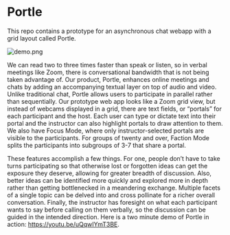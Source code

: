 # Portle
This repo contains a prototype for an asynchronous chat webapp with a grid layout called Portle.

![demo.png](https://images.squarespace-cdn.com/content/v1/5b982331af20968d866b39a3/77b80c4d-739f-4811-b26d-c4398d9d904d/demo.png?format=2500w)

We can read two to three times faster than speak or listen, so in verbal meetings like Zoom, there is conversational bandwidth that is not being taken advantage of. Our product, Portle, enhances online meetings and chats  by adding an accompanying textual layer on top of audio and video. Unlike traditional chat, Portle allows users to participate in parallel rather than sequentially. Our prototype web app looks like a Zoom grid view, but instead of webcams displayed in a grid, there are text fields, or “portals” for each participant and the host. Each user can type or dictate text into their portal and the instructor can also highlight portals to draw attention to them. We also have Focus Mode, where only instructor-selected portals are visible to the participants. For groups of twenty and over, Faction Mode splits the participants into subgroups of 3-7 that share a portal.

These features accomplish a few things. For one, people don’t have to take turns participating so that otherwise lost or forgotten ideas can get the exposure they deserve, allowing for greater breadth of discussion. Also, better ideas can be identified more quickly and explored more in depth rather than getting bottlenecked in a meandering exchange. Multiple facets of a single topic can be delved into and cross pollinate for a richer overall conversation. Finally, the instructor has foresight on what each participant wants to say before calling on them verbally, so the discussion can be guided in the intended direction. Here is a two minute demo of Portle in action: https://youtu.be/uQqwIYmT3BE.
